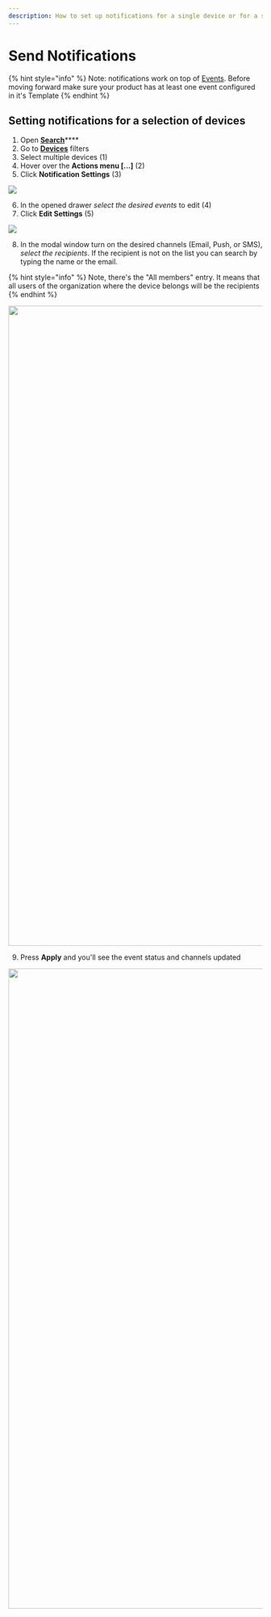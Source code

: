 ```yaml
---
description: How to set up notifications for a single device or for a selection of devices.
---
```


# Send Notifications

{% hint style="info" %}
Note: notifications work on top of [Events](../../web-dashboard/products/events/). Before moving forward make sure your product has at least one event configured in it's Template
{% endhint %}

## Setting notifications for a selection of devices

1. Open [**Search**](../../web-dashboard/search.md)\*\*\*\*
2. Go to [**Devices**](../../web-dashboard/devices-1/) filters
3. Select multiple devices \(1\)
4. Hover over the **Actions menu \[...\]** \(2\)
5. Click **Notification Settings** \(3\)

![](https://user-images.githubusercontent.com/72824404/119673690-3ae3e700-be44-11eb-86e0-147f6a22b977.png)

6. In the opened drawer _select the desired events_ to edit \(4\)  
7. Click **Edit Settings** \(5\)

![](https://user-images.githubusercontent.com/72824404/119675163-79c66c80-be45-11eb-93d1-71f02150a0b0.png)

8. In the modal window turn on the desired channels \(Email, Push, or SMS\), _select the recipients_. If the recipient is not on the list you can search by typing the name or the email.

{% hint style="info" %}
Note, there's the "All members" entry. It means that all users of the organization where the device belongs will be the recipients
{% endhint %}

<img width="1268" alt="" src="https://user-images.githubusercontent.com/72824404/119676364-797aa100-be46-11eb-98e6-c8a4a16ae06e.png">

9. Press **Apply** and you'll see the event status and channels updated

<img width="1268" alt="" src="https://user-images.githubusercontent.com/72824404/119677034-0887b900-be47-11eb-8a2d-638bcc35c38f.png">


